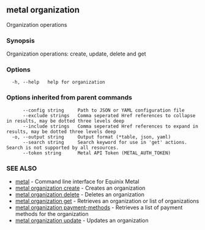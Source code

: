 ## metal organization

Organization operations

### Synopsis

Organization operations: create, update, delete and get

### Options

```
  -h, --help   help for organization
```

### Options inherited from parent commands

```
      --config string     Path to JSON or YAML configuration file
      --exclude strings   Comma seperated Href references to collapse in results, may be dotted three levels deep
      --include strings   Comma seperated Href references to expand in results, may be dotted three levels deep
  -o, --output string     Output format (*table, json, yaml)
      --search string     Search keyword for use in 'get' actions. Search is not supported by all resources.
      --token string      Metal API Token (METAL_AUTH_TOKEN)
```

### SEE ALSO

* [metal](metal.md)	 - Command line interface for Equinix Metal
* [metal organization create](metal_organization_create.md)	 - Creates an organization
* [metal organization delete](metal_organization_delete.md)	 - Deletes an organization
* [metal organization get](metal_organization_get.md)	 - Retrieves an organization or list of organizations
* [metal organization payment-methods](metal_organization_payment-methods.md)	 - Retrieves a list of payment methods for the organization
* [metal organization update](metal_organization_update.md)	 - Updates an organization


